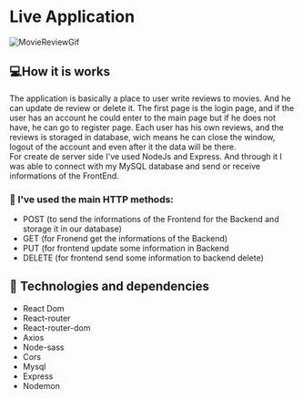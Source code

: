 # Live Application

![MovieReviewGif](https://user-images.githubusercontent.com/62571814/131766751-4e3858cc-85bd-42ec-bc57-5851f9b2a68f.gif)



## 💻How it is works

The application is basically a place to user write reviews to movies. And he can update de review or delete it. The first page is the login page, and if the user has an account he could enter to the main page
but if he does not have, he can go to register page. Each user has his own reviews, and the reviews is storaged in database, wich means he can close the window, logout of the account and even after it the data will be there.  
For create de server side I've used NodeJs and Express. And through it I was able to connect with my MySQL database and send or receive informations of the FrontEnd. 

### :mag_right: I've used the main HTTP methods:

- POST (to send the informations of the Frontend for the Backend and storage it in our database)
- GET (for Fronend get the informations of the Backend)
- PUT (for frontend update some information in Backend
- DELETE (for frontend send some information to backend delete)

## :hammer: Technologies and dependencies

- React Dom
- React-router
- React-router-dom
- Axios
- Node-sass
- Cors
- Mysql
- Express
- Nodemon

